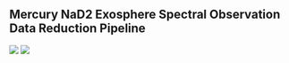 ## Mercury NaD2 Exosphere Spectral Observation Data Reduction Pipeline



<img src="https://github.com/caseybackes/IntegratedCodeNMeta/blob/master/Completed%20Pipeline%20Products/Images/2012-02-21%20mercc-012a%20%402018-May-14%20-%2019h55m57s%20.jpg" >

<img src ="https://github.com/caseybackes/IntegratedCodeNMeta/blob/master/Completed%20Pipeline%20Products/Images/2012-06-19%20mc11-001a%20%402018-May-14%20-%2017h19m30s%20.jpg">

